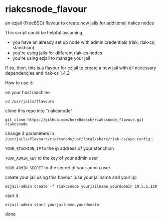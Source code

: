 riakcsnode_flavour
==================

an ezjail (FreeBSD) flavour to create new jails for additional riakcs nodes

This script could be helpful assuming

- you have an already set up node with admin credentials (riak, riak-cs, stanchion)
- you're using jails for different riak-cs nodes
- you're using ezjail to manage your jail

If so, then, this is a flavour for ezjail to create a new jail with all necessary dependencies and riak-cs 1.4.2

How to use it:

on your host machine 

`cd /usr/jails/flavours`

clone this repo into "riakcsnode"

`git clone https://github.com/herrBeesch/riakcsnode_flavour.git riakcsnode`

change 3 parameters in `/usr/jails/flavours/riakcsnode/usr/local/share/riak-cs/app.config` :

`YOUR_STACHION_IP` to the ip address of your stanchion

`YOUR_ADMIN_KEY` to the key of your admin user

`YOUR_ADMIN_SECRET` to the secret of your admin user

create your jail using this flavour (use your jailname and your ip)

`ezjail-admin create -f riakcsnode yourjailname.yourdomain 10.5.1.120`

start it 

`ezjail-admin start yourjailname.yourdomain`

done




